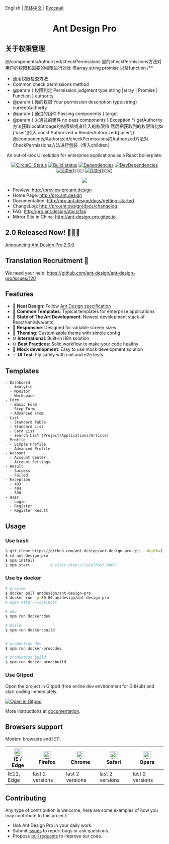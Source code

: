 English | [简体中文](./README.zh-CN.md) | [Русский](./README.ru-RU.md)

<h1 align="center">Ant Design Pro</h1>

## 关于权限管理
@/components/Authorized/checkPermissions
  里的checkPermissions方法对用户的权限和需要的权限进行对比 有array string promise 以及function
/**
 * 通用权限检查方法
 * Common check permissions method
 * @param { 权限判定 Permission judgment type string |array | Promise | Function } authority
 * @param { 你的权限 Your permission description  type:string} currentAuthority
 * @param { 通过的组件 Passing components } target
 * @param { 未通过的组件 no pass components } Exception
 */
getAuthority方法获取localStroage的权限值或者传入的权限值
然后把获取到的权限值比如['user']传入
const Authorized = RenderAuthorized(['user'])
@/components/Authorized/checkPermissions的Authorized方法对CheckPermissions方法进行包装（传入children）
<!-- 把权限设置一下看看，就是把默认所以用户都可以查看注释掉 -->
<div align="center">

An out-of-box UI solution for enterprise applications as a React boilerplate.

[![CircleCI Status](https://circleci.com/gh/ant-design/ant-design-pro.svg?style=svg)](https://circleci.com/gh/ant-design/ant-design-pro/)
[![Build status](https://ci.appveyor.com/api/projects/status/67fxu2by3ibvqtat/branch/master?svg=true)](https://ci.appveyor.com/project/afc163/ant-design-pro/branch/master)
[![Dependencies](https://img.shields.io/david/ant-design/ant-design-pro.svg)](https://david-dm.org/ant-design/ant-design-pro)
[![DevDependencies](https://img.shields.io/david/dev/ant-design/ant-design-pro.svg)](https://david-dm.org/ant-design/ant-design-pro?type=dev)
[![Gitter](https://img.shields.io/gitter/room/ant-design/pro-english.svg)](https://gitter.im/ant-design/pro-english?utm_source=badge&utm_medium=badge&utm_campaign=pr-badge)(🇺🇸)
[![Gitter](https://img.shields.io/gitter/room/ant-design/ant-design-pro.svg?style=flat-square)](https://gitter.im/ant-design/ant-design-pro?utm_source=badge&utm_medium=badge&utm_campaign=pr-badge)(🇨🇳)


![](https://user-images.githubusercontent.com/8186664/44953195-581e3d80-aec4-11e8-8dcb-54b9db38ec11.png)

</div>

- Preview: http://preview.pro.ant.design
- Home Page: http://pro.ant.design
- Documentation: http://pro.ant.design/docs/getting-started
- ChangeLog: http://pro.ant.design/docs/changelog
- FAQ: http://pro.ant.design/docs/faq
- Mirror Site in China: http://ant-design-pro.gitee.io

## 2.0 Released Now! 🎉🎉🎉
[Announcing Ant Design Pro 2.0.0](https://medium.com/ant-design/beautiful-and-powerful-ant-design-pro-2-0-release-51358da5af95)

## Translation Recruitment :loudspeaker:

We need your help: https://github.com/ant-design/ant-design-pro/issues/120

## Features

- :gem: **Neat Design**: Follow [Ant Design specification](http://ant.design/)
- :triangular_ruler: **Common Templates**: Typical templates for enterprise applications
- :rocket: **State of The Art Development**: Newest development stack of React/umi/dva/antd
- :iphone: **Responsive**: Designed for variable screen sizes
- :art: **Theming**: Customizable theme with simple config
- :globe_with_meridians: **International**: Built-in i18n solution
- :gear: **Best Practices**: Solid workflow to make your code healthy
- :1234: **Mock development**: Easy to use mock development solution
- :white_check_mark: **UI Test**: Fly safely with unit and e2e tests

## Templates

```
- Dashboard
  - Analytic
  - Monitor
  - Workspace
- Form
  - Basic Form
  - Step Form
  - Advanced From
- List
  - Standard Table
  - Standard List
  - Card List
  - Search List (Project/Applications/Article)
- Profile
  - Simple Profile
  - Advanced Profile
- Account
  - Account Center
  - Account Settings
- Result
  - Success
  - Failed
- Exception
  - 403
  - 404
  - 500
- User
  - Login
  - Register
  - Register Result
```

## Usage

### Use bash

```bash
$ git clone https://github.com/ant-design/ant-design-pro.git --depth=1
$ cd ant-design-pro
$ npm install
$ npm start         # visit http://localhost:8000
```

### Use by docker

```bash
# preview
$ docker pull antdesign/ant-design-pro
$ docker run -p 80:80 antdesign/ant-design-pro
# open http://localhost

# dev
$ npm run docker:dev

# build
$ npm run docker:build


# production dev
$ npm run docker-prod:dev

# production build
$ npm run docker-prod:build
```

### Use Gitpod

Open the project in Gitpod (free online dev environment for GitHub) and start coding immediately.

[![Open in Gitpod](https://gitpod.io/button/open-in-gitpod.svg)](https://gitpod.io/#https://github.com/ant-design/ant-design-pro)

More instructions at [documentation](http://pro.ant.design/docs/getting-started).

## Browsers support

Modern browsers and IE11.

| [<img src="https://raw.githubusercontent.com/alrra/browser-logos/master/src/edge/edge_48x48.png" alt="IE / Edge" width="24px" height="24px" />](http://godban.github.io/browsers-support-badges/)</br>IE / Edge | [<img src="https://raw.githubusercontent.com/alrra/browser-logos/master/src/firefox/firefox_48x48.png" alt="Firefox" width="24px" height="24px" />](http://godban.github.io/browsers-support-badges/)</br>Firefox | [<img src="https://raw.githubusercontent.com/alrra/browser-logos/master/src/chrome/chrome_48x48.png" alt="Chrome" width="24px" height="24px" />](http://godban.github.io/browsers-support-badges/)</br>Chrome | [<img src="https://raw.githubusercontent.com/alrra/browser-logos/master/src/safari/safari_48x48.png" alt="Safari" width="24px" height="24px" />](http://godban.github.io/browsers-support-badges/)</br>Safari | [<img src="https://raw.githubusercontent.com/alrra/browser-logos/master/src/opera/opera_48x48.png" alt="Opera" width="24px" height="24px" />](http://godban.github.io/browsers-support-badges/)</br>Opera |
| --------- | --------- | --------- | --------- | --------- |
| IE11, Edge| last 2 versions| last 2 versions| last 2 versions| last 2 versions

## Contributing

Any type of contribution is welcome, here are some examples of how you may contribute to this project:

- Use Ant Design Pro in your daily work.
- Submit [issues](http://github.com/ant-design/ant-design-pro/issues) to report bugs or ask questions.
- Propose [pull requests](http://github.com/ant-design/ant-design-pro/pulls) to improve our code.

